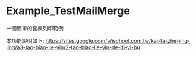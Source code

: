 Example_TestMailMerge
=====================

一個簡單的套表列印範例

本功能說明如下:
https://sites.google.com/a/ischool.com.tw/kai-fa-zhe-jing-ling/a3-tao-biao-lie-yin/2-tao-biao-lie-yin-de-di-yi-bu

